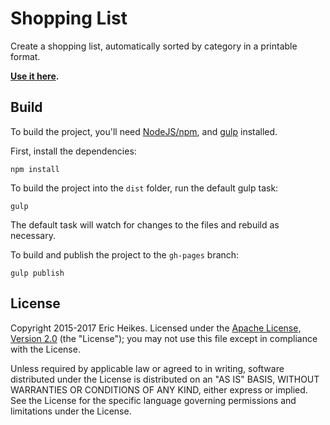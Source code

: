 # Shopping List

Create a shopping list, automatically sorted by category in a printable format.

**[Use it here](http://eheikes.github.io/shopping-list/).**

## Build

To build the project, you'll need [NodeJS/npm](https://nodejs.org/), and [gulp](http://gulpjs.com/) installed.

First, install the dependencies:

```shell
npm install
```

To build the project into the `dist` folder, run the default gulp task:

```shell
gulp
```

The default task will watch for changes to the files and rebuild as necessary.

To build and publish the project to the `gh-pages` branch:

```shell
gulp publish
```

## License

Copyright 2015-2017 Eric Heikes. Licensed under the [Apache License, Version 2.0](LICENSE.txt) (the "License"); you may not use this file except in compliance with the License.

Unless required by applicable law or agreed to in writing, software distributed under the License is distributed on an "AS IS" BASIS, WITHOUT WARRANTIES OR CONDITIONS OF ANY KIND, either express or implied. See the License for the specific language governing permissions and limitations under the License.
